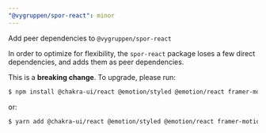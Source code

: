 ```yaml
---
"@vygruppen/spor-react": minor
---
```


Add peer dependencies to `@vygruppen/spor-react`

In order to optimize for flexibility, the `spor-react` package loses a few direct dependencies, and adds them as peer dependencies.

This is a **breaking change**. To upgrade, please run:

```bash
$ npm install @chakra-ui/react @emotion/styled @emotion/react framer-motion
```

or:

```bash
$ yarn add @chakra-ui/react @emotion/styled @emotion/react framer-motion
```
